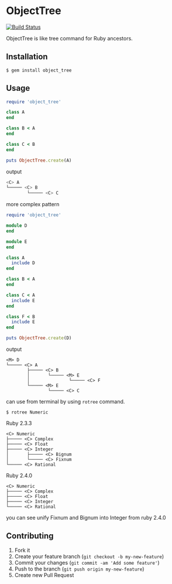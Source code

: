 # ObjectTree

[![Build Status](https://travis-ci.org/siman-man/object_tree.svg?branch=master)](https://travis-ci.org/siman-man/object_tree)

ObjectTree is like tree command for Ruby ancestors.


## Installation

```
$ gem install object_tree
```

    
## Usage

``` ruby
require 'object_tree'

class A
end

class B < A
end

class C < B
end

puts ObjectTree.create(A)
```

output

```zsh
<C> A
└───── <C> B
        └───── <C> C
```


more complex pattern

```ruby
require 'object_tree'

module D
end

module E
end

class A
  include D
end

class B < A
end

class C < A
  include E
end

class F < B
  include E
end

puts ObjectTree.create(D)
```

output

```
<M> D
└───── <C> A
        ├───── <C> B
        │       └───── <M> E
        │               └───── <C> F
        └───── <M> E
                └───── <C> C
```

can use from terminal by using `rotree` command.

```
$ rotree Numeric
```

Ruby 2.3.3

```
<C> Numeric
├───── <C> Complex
├───── <C> Float
├───── <C> Integer
│       ├───── <C> Bignum
│       └───── <C> Fixnum
└───── <C> Rational
```

Ruby 2.4.0

```
<C> Numeric
├───── <C> Complex
├───── <C> Float
├───── <C> Integer
└───── <C> Rational
```

you can see unify Fixnum and Bignum into Integer from ruby 2.4.0

## Contributing

1. Fork it
2. Create your feature branch (`git checkout -b my-new-feature`)
3. Commit your changes (`git commit -am 'Add some feature'`)
4. Push to the branch (`git push origin my-new-feature`)
5. Create new Pull Request
